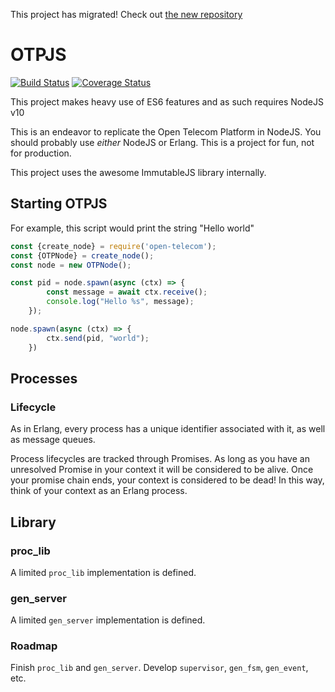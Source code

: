 This project has migrated! Check out [the new repository](https://github.com/otp-js/otp-js)

# OTPJS
[![Build Status](https://travis-ci.com/fauxsoup/otp-js.svg?branch=master)](https://travis-ci.com/fauxsoup/otp-js)
[![Coverage Status](https://coveralls.io/repos/github/fauxsoup/otp-js/badge.svg?branch=master)](https://coveralls.io/github/fauxsoup/otp-js?branch=master)

This project makes heavy use of ES6 features and as such requires NodeJS v10

This is an endeavor to replicate the Open Telecom Platform in NodeJS. You should
probably use *either* NodeJS or Erlang. This is a project for fun, not for
production.

This project uses the awesome ImmutableJS library internally.

## Starting OTPJS
For example, this script would print the string "Hello world"

```javascript
const {create_node} = require('open-telecom');
const {OTPNode} = create_node();
const node = new OTPNode();

const pid = node.spawn(async (ctx) => {
        const message = await ctx.receive();
        console.log("Hello %s", message);
    });

node.spawn(async (ctx) => {
        ctx.send(pid, "world");
    })
```

## Processes
### Lifecycle
As in Erlang, every process has a unique identifier associated with it, as well
as message queues. 

Process lifecycles are tracked through Promises. As long as you have an
unresolved Promise in your context it will be considered to be alive. Once your
promise chain ends, your context is considered to be dead! In this way, think of
your context as an Erlang process.

## Library
### proc_lib
A limited `proc_lib` implementation is defined.

### gen_server
A limited `gen_server` implementation is defined.

### Roadmap
Finish `proc_lib` and `gen_server`. Develop `supervisor`, `gen_fsm`,
`gen_event`, etc.
